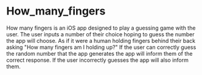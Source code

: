 # How_many_fingers

How many fingers is an iOS app designed to play a guessing game with the user. The user inputs a number of their choice hoping to guess the number the app will choose. As if it were a human holding fingers behind their back asking "How many fingers am I holding up?"
If the user can correctly guess the random number that the app generates the app will inform them of the correct response. If the user incorrectly guesses the app will also inform them.

